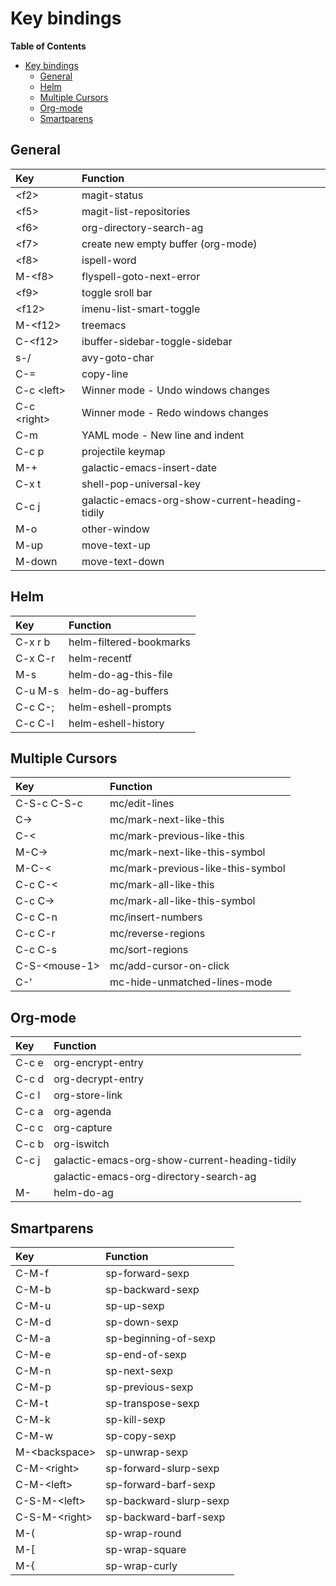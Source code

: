 # Key bindings

<!-- markdown-toc start - Don't edit this section. Run M-x markdown-toc-refresh-toc -->
**Table of Contents**

- [Key bindings](#key-bindings)
    - [General](#general)
    - [Helm](#helm)
    - [Multiple Cursors](#multiple-cursors)
    - [Org-mode](#org-mode)
    - [Smartparens](#smartparens)

<!-- markdown-toc end -->


## General

| Key           | Function                                       |
| :---          | :---                                           |
| \<f2\>        | magit-status                                   |
| \<f5\>        | magit-list-repositories                        |
| \<f6\>        | org-directory-search-ag                        |
| \<f7\>        | create new empty buffer (org-mode)             |
| \<f8\>        | ispell-word                                    |
| M-\<f8\>      | flyspell-goto-next-error                       |
| \<f9\>        | toggle sroll bar                               |
| \<f12\>       | imenu-list-smart-toggle                        |
| M-\<f12\>     | treemacs                                       |
| C-\<f12\>     | ibuffer-sidebar-toggle-sidebar                 |
| s-/           | avy-goto-char                                  |
| C-=           | copy-line                                      |
| C-c \<left\>  | Winner mode - Undo windows changes             |
| C-c \<right\> | Winner mode - Redo windows changes             |
| C-m           | YAML mode - New line and indent                |
| C-c p         | projectile keymap                              |
| M-+           | galactic-emacs-insert-date                     |
| C-x t         | shell-pop-universal-key                        |
| C-c j         | galactic-emacs-org-show-current-heading-tidily |
| M-o           | other-window                                   |
| M-up          | move-text-up                                   |
| M-down        | move-text-down                                 |

## Helm

| Key     | Function                |
| :---    | :---                    |
| C-x r b | helm-filtered-bookmarks |
| C-x C-r | helm-recentf            |
| M-s     | helm-do-ag-this-file    |
| C-u M-s | helm-do-ag-buffers      |
| C-c C-; | helm-eshell-prompts     |
| C-c C-l | helm-eshell-history     |

## Multiple Cursors

| Key             | Function                          |
| :---            | :---                              |
| C-S-c C-S-c     | mc/edit-lines                     |
| C->             | mc/mark-next-like-this            |
| C-<             | mc/mark-previous-like-this        |
| M-C->           | mc/mark-next-like-this-symbol     |
| M-C-<           | mc/mark-previous-like-this-symbol |
| C-c C-<         | mc/mark-all-like-this             |
| C-c C->         | mc/mark-all-like-this-symbol      |
| C-c C-n         | mc/insert-numbers                 |
| C-c C-r         | mc/reverse-regions                |
| C-c C-s         | mc/sort-regions                   |
| C-S-\<mouse-1\> | mc/add-cursor-on-click            |
| C-'             | mc-hide-unmatched-lines-mode      |

## Org-mode

| Key    | Function                                       |
| :---   | :---                                           |
| C-c e  | org-encrypt-entry                              |
| C-c d  | org-decrypt-entry                              |
| C-c l  | org-store-link                                 |
| C-c a  | org-agenda                                     |
| C-c c  | org-capture                                    |
| C-c b  | org-iswitch                                    |
| C-c j  | galactic-emacs-org-show-current-heading-tidily |
| <F6>   | galactic-emacs-org-directory-search-ag         |
| M-<F6> | helm-do-ag                                     |

## Smartparens

| Key             | Function               |
| :---            | :---                   |
| C-M-f           | sp-forward-sexp        |
| C-M-b           | sp-backward-sexp       |
| C-M-u           | sp-up-sexp             |
| C-M-d           | sp-down-sexp           |
| C-M-a           | sp-beginning-of-sexp   |
| C-M-e           | sp-end-of-sexp         |
| C-M-n           | sp-next-sexp           |
| C-M-p           | sp-previous-sexp       |
| C-M-t           | sp-transpose-sexp      |
| C-M-k           | sp-kill-sexp           |
| C-M-w           | sp-copy-sexp           |
| M-\<backspace\> | sp-unwrap-sexp         |
| C-M-\<right\>   | sp-forward-slurp-sexp  |
| C-M-\<left\>    | sp-forward-barf-sexp   |
| C-S-M-\<left\>  | sp-backward-slurp-sexp |
| C-S-M-\<right\> | sp-backward-barf-sexp  |
| M-(             | sp-wrap-round          |
| M-[             | sp-wrap-square         |
| M-{             | sp-wrap-curly          |

